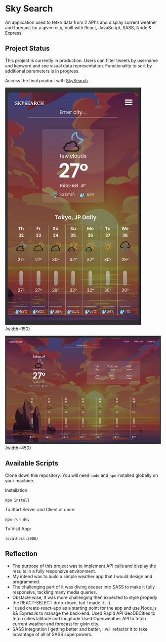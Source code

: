 # Sky Search

An application used to fetxh data from 2 API's and display current weather and forecast for a given city, built with React, JavaScript, SASS, Node & Express.

## Project Status

This project is currently in production. Users can filter tweets by username and keyword and see visual data representation. Functionality to sort by additional parameters is in progress.

Access the final product with [SkySearch](https://tranquil-brushlands-65303.herokuapp.com/).

![skySearch for phone](public/ref/sky_search_phone.png){width=150}

![skySearch for tablet](public/ref/sky_search_tablet.png){width=450}

## Available Scripts

Clone down this repository. You will need `node` and `npm` installed globally on your machine.

Installation:

`npm install`

To Start Server and Client at once:

`npm run dev`

To Visit App:

`localhost:3000/`

## Reflection

- The purpose of this project was to implement API calls and display the results in a fully responsive environment.
- My intend was to build a simple weather app that I would design and programmed.
- The challenging part of it was diving deeper into SASS to make it fully responsive, tackling many media queries.
- Obstacle wise, It was more challenging then expected to style properly the REACT-SELECT drop-down, but I made it ;-)
- I used create-react-app as a starting point for the app and use Node.js && ExpresJs to manage the back-end.
  Used Rapid API GeoDBCities to fetch cities latitude and longitude
  Used Openweather API to fetch current weather and forecast for givin city.
- SASS integration I getting better and better, I will refactor it to take advantage of all of SASS superpowers.
